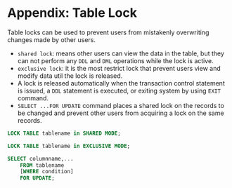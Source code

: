 # Appendix: Table Lock

Table locks can be used to prevent users from mistakenly overwriting changes made by other users.

* `shared lock`: means other users can view the data in the table, but they can not perform any `DDL` and `DML` operations while the lock is active.
* `exclusive lock`: it is the most restrict lock that prevent users view and modify data util the lock is released.
* A lock is released automatically when the transaction control statement is issued, a `DDL` statement is executed, or exiting system by using `EXIT` command.
* `SELECT ...FOR UPDATE` command places a shared lock on the records to be changed and prevent other users from acquiring a lock on the same records.

```sql
LOCK TABLE tablename in SHARED MODE;

LOCK TABLE tablename in EXCLUSIVE MODE;

SELECT columnname,...
    FROM tablename
    [WHERE condition]
    FOR UPDATE;
```

